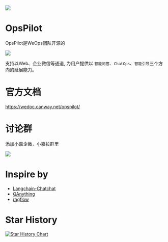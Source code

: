<img src="https://wedoc.canway.net/imgs/img/嘉为蓝鲸.jpg" >

# OpsPilot

OpsPilot是WeOps团队开源的

<img src="./support-files/images/chatbot.png" >

支持以Web、企业微信等通道, 为用户提供以 `智能问答`、`ChatOps`、`智能引导`三个方向的延展能力。

# 官方文档

https://wedoc.canway.net/opspilot/

# 讨论群

添加小嘉企微，小嘉拉群里

<img src="./support-files/images/wx.jpg" >

# Inspire by

* [Langchain-Chatchat](https://github.com/chatchat-space/Langchain-Chatchat)
* [QAnything](https://github.com/netease-youdao/QAnything)
* [ragflow](https://github.com/infiniflow/ragflow)

# Star History

[![Star History Chart](https://api.star-history.com/svg?repos=WeOps-Lab/OpsPilot&type=Date)](https://star-history.com/#WeOps-Lab/OpsPilot&Date)
